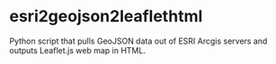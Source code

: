 # esri2geojson2leaflethtml
Python script that pulls GeoJSON data out of ESRI Arcgis servers and outputs Leaflet.js web map in HTML.
